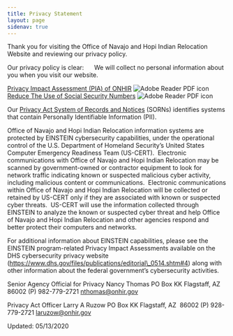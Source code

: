 ```yaml
---
title: Privacy Statement
layout: page
sidenav: true
---
```



Thank you for visiting the Office of Navajo and Hopi Indian Relocation Website and reviewing our privacy policy.

Our privacy policy is clear:      We will collect no personal information about you when you visit our website.

[Privacy Impact Assessment (PIA) of ONHIR]({{site.baseurl}}/assets/documents/privacy/PIA.pdf "PIA document") ![Adobe Reader PDF icon]({{site.baseurl}}/assets/images/pdficon.gif)  [Reduce The Use of Social Security Numbers]({{site.baseurl}}/assets/documents/privacy/FISMA-20-Reduce-use-of-Social-Security-Number-Policy-Procedure.pdf) ![Adobe Reader PDF icon]({{site.baseurl}}/assets/images/pdficon.gif)

Our [Privacy Act System of Records and Notices](https://www.federalregister.gov/agencies/navajo-and-hopi-indian-relocation-office "Privacy Act System of Records and Notices") (SORNs) identifies systems that contain Personally Identifiable Information (PII).

Office of Navajo and Hopi Indian Relocation information systems are protected by EINSTEIN cybersecurity capabilities, under the operational control of the U.S. Department of Homeland Security’s United States Computer Emergency Readiness Team (US-CERT).  Electronic communications with Office of Navajo and Hopi Indian Relocation may be scanned by government-owned or contractor equipment to look for network traffic indicating known or suspected malicious cyber activity, including malicious content or communications.  Electronic communications within Office of Navajo and Hopi Indian Relocation will be collected or retained by US-CERT only if they are associated with known or suspected cyber threats.  US-CERT will use the information collected through EINSTEIN to analyze the known or suspected cyber threat and help Office of Navajo and Hopi Indian Relocation and other agencies respond and better protect their computers and networks.

For additional information about EINSTEIN capabilities, please see the EINSTEIN program-related Privacy Impact Assessments available on the DHS cybersecurity privacy website (https://www.dhs.gov/files/publications/editorial\_0514.shtm#4) along with other information about the federal government’s cybersecurity activities.


Senior Agency Official for Privacy
Nancy Thomas
PO Box KK
Flagstaff, AZ  86002
(P) 982-779-2721
[nthomas@onhir.gov](mailto:nthomas@onhir.gov)

Privacy Act Officer
Larry A Ruzow
PO Box KK
Flagstaff, AZ  86002
(P) 928-779-2721
[laruzow@onhir.gov](mailto:laruzow@onhir.gov)

Updated: 05/13/2020
